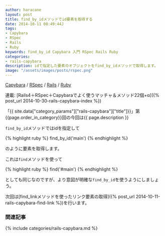 ```yaml
---
author: haracane
layout: post
title: find_by_idメソッドでid要素を取得する
date: 2014-10-11 08:49:44J
tags:
- Capybara
- RSpec
- Rails
- Ruby
keywords: find_by_id Capybara 入門 RSpec Rails Ruby
categories:
- rails-capybara
description: idで指定した要素のオブジェクトをfind_by_idメソッドで取得します。
image: "/assets/images/posts/rspec.png"
---
```

<!-- tag_links -->
[Capybara](/tags/capybara/) / [RSpec](/tags/rspec/) / [Rails](/tags/rails/) / [Ruby](/tags/ruby/)

<!-- category_links -->
連載: [Rails4＋RSpec＋Capybaraでよく使うマッチャ＆メソッド22個+α]({% post_url 2014-10-30-rails-capybara-index %})

<!-- content -->
「{{ site.data["category_params"]["rails-capybara"]["title"]}}」第{{page.order_in_category}}回の今回は{{ page.description }}

`find_by_id`メソッドではidを指定して

{% highlight ruby %}
find_by_id('main')
{% endhighlight %}

のように要素を取得します。

これは`find`メソッドを使って

{% highlight ruby %}
find('#main')
{% endhighlight %}

としても同じなのですが、より意図が明確な`find_by_id`を使うようにしましょう。

次回は[find_linkメソッドを使ったリンク要素の取得]({% post_url 2014-10-11-rails-capybara-find-link %})を行います。

<!-- category_siblings -->
### 関連記事

{% include categories/rails-capybara.md %}
